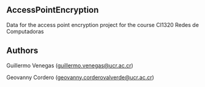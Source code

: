 ## AccessPointEncryption
Data for the access point encryption project for the course CI1320 Redes de Computadoras


## Authors
Guillermo  Venegas (guillermo.venegas@ucr.ac.cr)

Geovanny Cordero (geovanny.corderovalverde@ucr.ac.cr)


